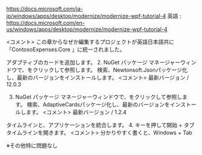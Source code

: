 https://docs.microsoft.com/ja-jp/windows/apps/desktop/modernize/modernize-wpf-tutorial-4
英語 : https://docs.microsoft.com/en-us/windows/apps/desktop/modernize/modernize-wpf-tutorial-4

<コメント>
この章からなぜか編集するプロジェクトが英語日本語共に「ContosoExpenses.Core 」に統一されました。

アダプティブのカードを追加します。
2. NuGet パッケージ マネージャーウィンドウで、をクリックして参照します。 検索、Newtonsoft.Jsonパッケージ化し、最新のバージョンをインストールします。
<コメント>
最新バージョン / 12.0.3

3. NuGet パッケージ マネージャーウィンドウで、をクリックして参照します。 検索、AdaptiveCardsパッケージ化し、最新のバージョンをインストールします。
<コメント>
最新バージョン / 1.2.4

タイムラインと、アプリケーションを統合します。
4. キーを押して開始 + タブタイムラインを開きます。
<コメント>
分かりやすく書くと、Windows + Tab

※その他特に問題なし

